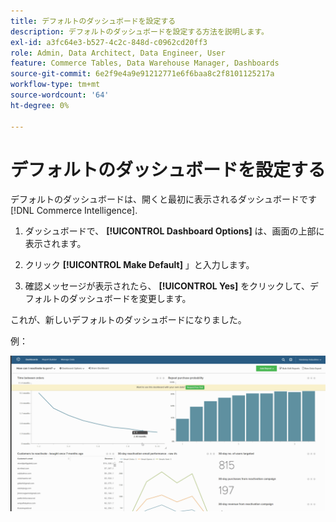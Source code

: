 ```yaml
---
title: デフォルトのダッシュボードを設定する
description: デフォルトのダッシュボードを設定する方法を説明します。
exl-id: a3fc64e3-b527-4c2c-848d-c0962cd20ff3
role: Admin, Data Architect, Data Engineer, User
feature: Commerce Tables, Data Warehouse Manager, Dashboards
source-git-commit: 6e2f9e4a9e91212771e6f6baa8c2f8101125217a
workflow-type: tm+mt
source-wordcount: '64'
ht-degree: 0%

---
```


# デフォルトのダッシュボードを設定する

デフォルトのダッシュボードは、開くと最初に表示されるダッシュボードです [!DNL Commerce Intelligence].

1. ダッシュボードで、 **[!UICONTROL Dashboard Options]** は、画面の上部に表示されます。

1. クリック **[!UICONTROL Make Default]** 」と入力します。

1. 確認メッセージが表示されたら、 **[!UICONTROL Yes]** をクリックして、デフォルトのダッシュボードを変更します。

これが、新しいデフォルトのダッシュボードになりました。

例：

![デフォルトのダッシュボード](../../assets/default_dashboard.gif)
